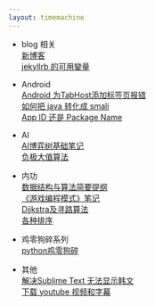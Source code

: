 ```yaml
---
layout: timemachine
---
```

 * blog 相关  
[新博客](../sample/2017/04/06/new-blog)  
[jekyllrb 的可用變量](../jekyllrb/2017/04/06/jekyllrb-variables)  

 * Android  
[Android 为TabHost添加标签页报错](../android/2017/04/07/android-tabhost-error)  
[如何把 java 转化成 smali](../android/2017/04/12/java-to-smali)  
[App ID 还是 Package Name](../android/2018/03/13/app-id)  

 * AI  
[AI博弈树基础笔记](../ai/2017/04/11/ai-basement)  
[负极大值算法](../ai/2017/04/24/negamax)  

 * 内功  
[数据结构与算法简要提纲](../internal-strength/2017/04/18/data-structures-brief)  
[《游戏编程模式》笔记](../internal-strength/2017/04/20/game-programming-patterns)  
[Dijkstra及寻路算法](../internal-strength/2017/04/26/dijkstra_algorithm)  
[各种排序](../internal-strength/2018/02/07/sorting-algorithms)  

 * 鸡零狗碎系列  
 [python鸡零狗碎](../python/2018/02/01/python-tips)

 * 其他  
[解决Sublime Text 无法显示韩文](../others/2017/08/29/sublime)  
[下载 youtube 视频和字幕](../others/2018/08/28/download-youtube)  
